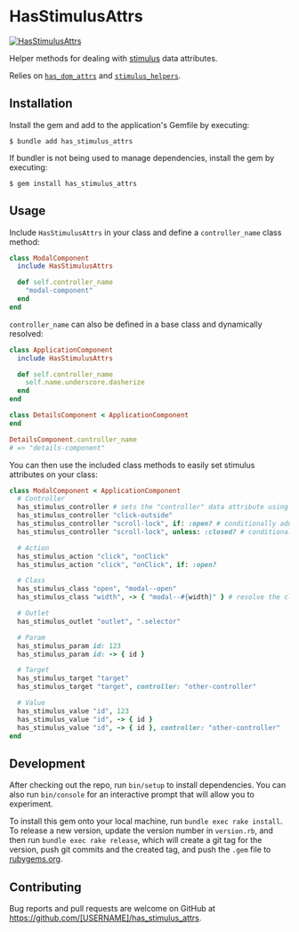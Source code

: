 # HasStimulusAttrs

[![HasStimulusAttrs](https://github.com/tomasc/has_stimulus_attrs/actions/workflows/ruby.yml/badge.svg)](https://github.com/tomasc/has_stimulus_attrs/actions/workflows/ruby.yml)

Helper methods for dealing with [stimulus](https://stimulus.hotwired.dev/) data attributes.

Relies on [`has_dom_attrs`](github.com/tomasc/has_dom_attrs) and [`stimulus_helpers`](github.com/tomasc/stimulus_helpers).

## Installation

Install the gem and add to the application's Gemfile by executing:

    $ bundle add has_stimulus_attrs

If bundler is not being used to manage dependencies, install the gem by executing:

    $ gem install has_stimulus_attrs

## Usage

Include `HasStimulusAttrs` in your class and define a `controller_name` class method:

```ruby
class ModalComponent
  include HasStimulusAttrs

  def self.controller_name
    "modal-component"
  end
end
```

`controller_name` can also be defined in a base class and dynamically resolved:

```ruby
class ApplicationComponent
  include HasStimulusAttrs

  def self.controller_name
    self.name.underscore.dasherize
  end
end

class DetailsComponent < ApplicationComponent
end

DetailsComponent.controller_name
# => "details-component"
```

You can then use the included class methods to easily set stimulus attributes on
your class:

```ruby
class ModalComponent < ApplicationComponent
  # Controller
  has_stimulus_controller # sets the "controller" data attribute using :controller_name by default
  has_stimulus_controller "click-outside"
  has_stimulus_controller "scroll-lock", if: :open? # conditionally add the controller
  has_stimulus_controller "scroll-lock", unless: :closed? # conditionally add the controller

  # Action
  has_stimulus_action "click", "onClick"
  has_stimulus_action "click", "onClick", if: :open?

  # Class
  has_stimulus_class "open", "modal--open"
  has_stimulus_class "width", -> { "modal--#{width}" } # resolve the class name dynamically

  # Outlet
  has_stimulus_outlet "outlet", ".selector"

  # Param
  has_stimulus_param id: 123
  has_stimulus_param id: -> { id }

  # Target
  has_stimulus_target "target"
  has_stimulus_target "target", controller: "other-controller"

  # Value
  has_stimulus_value "id", 123
  has_stimulus_value "id", -> { id }
  has_stimulus_value "id", -> { id }, controller: "other-controller"
end
```

## Development

After checking out the repo, run `bin/setup` to install dependencies. You can also run `bin/console` for an interactive prompt that will allow you to experiment.

To install this gem onto your local machine, run `bundle exec rake install`. To release a new version, update the version number in `version.rb`, and then run `bundle exec rake release`, which will create a git tag for the version, push git commits and the created tag, and push the `.gem` file to [rubygems.org](https://rubygems.org).

## Contributing

Bug reports and pull requests are welcome on GitHub at https://github.com/[USERNAME]/has_stimulus_attrs.
